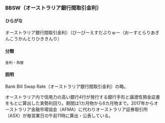 <div style="display:none;">

## [あ行](securities-terms?id=あ行)
## [か行](securities-terms?id=か行)
## [さ行](securities-terms?id=さ行)
## [た行](securities-terms?id=た行)
## [な行](securities-terms?id=な行)
## [は行](securities-terms?id=は行)
## [ま行](securities-terms?id=ま行)
## [や行](securities-terms?id=や行)
## [ら行](securities-terms?id=ら行)
## [わ行](securities-terms?id=わ行)
## [英数字・記号](securities-terms?id=英数字・記号)

</div>

### BBSW（オーストラリア銀行間取引金利）

#### ひらがな

オーストラリア銀行間取引金利）（びーびーえすだぶりゅー（おーすとらりあぎんこうかんとりひききんり）

#### 分類

`金利・為替`

#### 説明

Bank Bill Swap Rate（オーストラリア銀行間取引金利）の略。
 
オーストラリア内で信用力の高い銀行4行が発行する銀行手形と譲渡性預金証書をもとに算出した実勢利回り。期間は1カ月物から6カ月物まで。2017年からオーストラリア金融市場協会（AFMA）に代わりオーストラリア証券取引所（ASX）が毎営業日の午前11時に算出・公表している。

